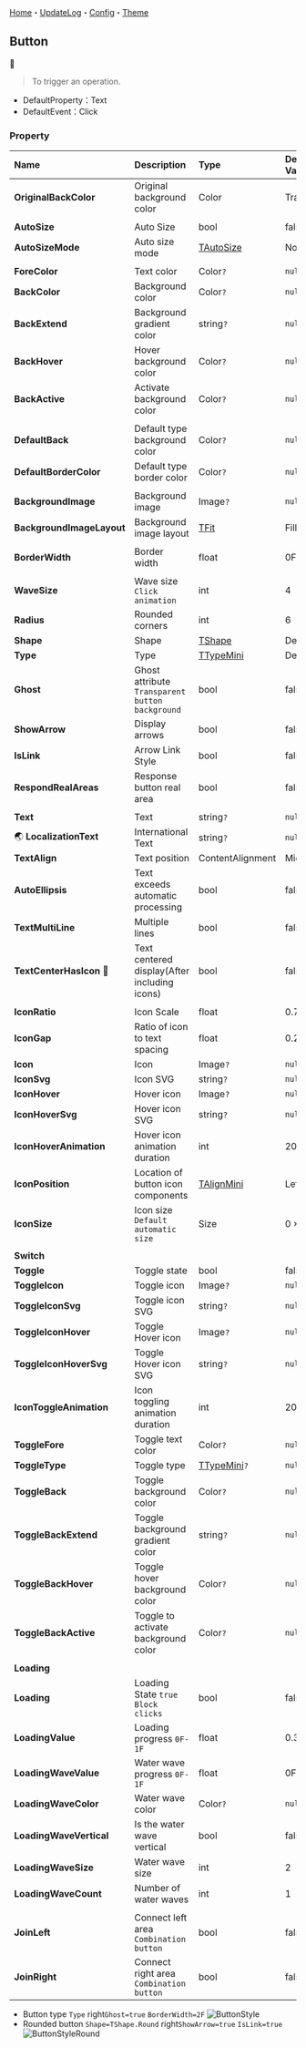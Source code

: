 [Home](../Home.md)・[UpdateLog](../UpdateLog.md)・[Config](../Config.md)・[Theme](../Theme.md)

## Button
👚

> To trigger an operation.

- DefaultProperty：Text
- DefaultEvent：Click

### Property

Name | Description | Type | Default Value |
:--|:--|:--|:--|
**OriginalBackColor** | Original background color | Color | Transparent |
||||
**AutoSize** | Auto Size | bool | false |
**AutoSizeMode** | Auto size mode | [TAutoSize](Enum.md#tautosize) | None |
||||
**ForeColor** | Text color | Color`?` | `null` |
**BackColor** | Background color | Color`?` | `null` |
**BackExtend** | Background gradient color | string`?` | `null` |
**BackHover** | Hover background color | Color`?` | `null` |
**BackActive** | Activate background color | Color`?` | `null` |
||||
**DefaultBack** | Default type background color | Color`?` | `null` |
**DefaultBorderColor** | Default type border color | Color`?` | `null` |
||||
**BackgroundImage** | Background image | Image`?` | `null` |
**BackgroundImageLayout** | Background image layout | [TFit](Enum.md#tfit) | Fill |
||||
**BorderWidth** | Border width | float | 0F |
||||
**WaveSize** | Wave size `Click animation` | int | 4 |
**Radius** | Rounded corners | int | 6 |
**Shape** | Shape | [TShape](Enum.md#tshape) | Default |
**Type** | Type | [TTypeMini](Enum.md#ttypemini) | Default |
**Ghost** | Ghost attribute `Transparent button background` | bool | false |
**ShowArrow** | Display arrows | bool | false |
**IsLink** | Arrow Link Style | bool | false |
**RespondRealAreas** | Response button real area | bool | false |
||||
**Text** | Text | string`?` | `null` |
🌏 **LocalizationText** | International Text | string`?` | `null` |
**TextAlign** | Text position | ContentAlignment | MiddleCenter |
**AutoEllipsis** | Text exceeds automatic processing | bool | false |
**TextMultiLine** | Multiple lines | bool | false |
**TextCenterHasIcon** 🔴 | Text centered display(After including icons) | bool | false |
||||
**IconRatio** | Icon Scale | float | 0.7F |
**IconGap** | Ratio of icon to text spacing | float | 0.25F |
**Icon** | Icon | Image`?` | `null` |
**IconSvg** | Icon SVG | string`?` | `null` |
**IconHover** | Hover icon | Image`?` | `null` |
**IconHoverSvg** | Hover icon SVG | string`?` | `null` |
**IconHoverAnimation** | Hover icon animation duration | int | 200 |
**IconPosition** | Location of button icon components | [TAlignMini](Enum.md#talignmini) | Left |
**IconSize** | Icon size `Default automatic size` | Size | 0 × 0 |
||||
|**Switch**||
**Toggle** | Toggle state | bool | false |
**ToggleIcon** | Toggle icon | Image`?` | `null` |
**ToggleIconSvg** | Toggle icon SVG | string`?` | `null` |
**ToggleIconHover** | Toggle Hover icon | Image`?` | `null` |
**ToggleIconHoverSvg** | Toggle Hover icon SVG | string`?` | `null` |
**IconToggleAnimation** | Icon toggling animation duration | int | 200 |
**ToggleFore** | Toggle text color | Color`?` | `null` |
**ToggleType** | Toggle type | [TTypeMini](Enum.md#ttypemini)`?` | `null` |
**ToggleBack** | Toggle background color | Color`?` | `null` |
**ToggleBackExtend** | Toggle background gradient color | string`?` | `null` |
**ToggleBackHover** | Toggle hover background color | Color`?` | `null` |
**ToggleBackActive** | Toggle to activate background color | Color`?` | `null` |
||||
|**Loading**||
**Loading** | Loading State `true Block clicks` | bool | false |
**LoadingValue** | Loading progress `0F-1F` | float | 0.3F |
**LoadingWaveValue** | Water wave progress `0F-1F` | float | 0F |
**LoadingWaveColor** | Water wave color | Color`?` | `null` |
**LoadingWaveVertical** | Is the water wave vertical | bool | false |
**LoadingWaveSize** | Water wave size | int | 2 |
**LoadingWaveCount** | Number of water waves | int | 1 |
||||
**JoinLeft** | Connect left area `Combination button` | bool | false |
**JoinRight** | Connect right area `Combination button` | bool | false |

- Button type `Type` right`Ghost=true` `BorderWidth=2F`
![ButtonStyle](ButtonStyle.png)
- Rounded button `Shape=TShape.Round` right`ShowArrow=true` `IsLink=true`
![ButtonStyleRound](ButtonStyleRound.png)
